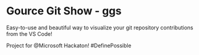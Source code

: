 # Gource Git Show - ggs

Easy-to-use and beautiful way to visualize your git repository contributions from the VS Code!

Project for @Microsoft Hackaton! #DefinePossible
